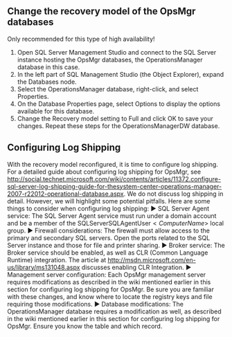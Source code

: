 ## Change the recovery model of the OpsMgr databases
Only recommended for this type of high availability!
1. Open SQL Server Management Studio and connect to the SQL Server instance hosting the OpsMgr databases, the OperationsManager database in this case.
2. In the left part of SQL Management Studio (the Object Explorer), expand the Databases node.
3. Select the OperationsManager database, right-click, and select Properties.
4. On the Database Properties page, select Options to display the options available for this database. 
5. Change the Recovery model setting to Full and click OK to save your changes. Repeat these steps for the OperationsManagerDW database.

## Configuring Log Shipping
With the recovery model reconfigured, it is time to configure log shipping.
For a detailed guide about configuring log shipping for OpsMgr, see http://social.technet.microsoft.com/wiki/contents/articles/11372.configure-sql-server-log-shipping-guide-for-thesystem-center-operations-manager-2007-r22012-operational-database.aspx.
We do not discuss log shipping in detail. However, we will highlight some potential pitfalls. Here are some things to consider when configuring log shipping:
▶ SQL Server Agent service: The SQL Server Agent service must run under a domain account and be a member of the SQLServerSQLAgentUser$<ComputerName>$<Instance> local group.
▶ Firewall considerations: The firewall must allow access to the primary and secondary SQL servers. Open the ports related to the SQL Server instance and those for file and printer sharing.
▶ Broker service: The Broker service should be enabled, as well as CLR (Common Language Runtime) integration. The article at http://msdn.microsoft.com/en-us/library/ms131048.aspx discusses enabling CLR Integration.
▶ Management server configuration: Each OpsMgr management server requires modifications as described in the wiki mentioned earlier in this section for configuring log shipping for OpsMgr. Be sure you are familiar with these changes, and know where to locate the registry keys and file requiring those modifications.
▶ Database modifications: The OperationsManager database requires a modification as well, as described in the wiki mentioned earlier in this section for configuring log shipping for OpsMgr. Ensure you know the table and which record.
